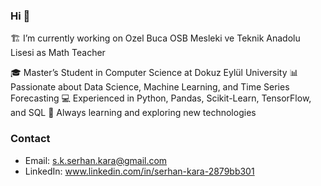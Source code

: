 ### Hi 👋

🏗 I’m currently working on Ozel Buca OSB Mesleki ve Teknik Anadolu Lisesi as Math Teacher

🎓 Master’s Student in Computer Science at Dokuz Eylül University
📊 Passionate about Data Science, Machine Learning, and Time Series Forecasting
💻 Experienced in Python, Pandas, Scikit-Learn, TensorFlow, and SQL
🚀 Always learning and exploring new technologies

### Contact
- Email: s.k.serhan.kara@gmail.com 
- LinkedIn: www.linkedin.com/in/serhan-kara-2879bb301
<!--
**ceskara/ceskara** is a ✨ _special_ ✨ repository because its `README.md` (this file) appears on your GitHub profile.
-->
